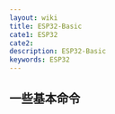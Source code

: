 ```yaml
---
layout: wiki
title: ESP32-Basic
cate1: ESP32
cate2: 
description: ESP32-Basic
keywords: ESP32
---
```


## 一些基本命令

